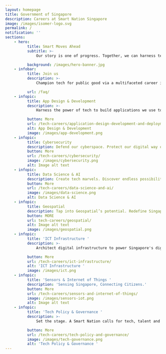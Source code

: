 ```yaml
---
layout: homepage
title: Government of Singapore
description: Careers at Smart Nation Singapore
image: /images/isomer-logo.svg
permalink: /
notification: ''
sections:
    - hero:
          title: Smart Moves Ahead
          subtitle: >-
              Our story is one of progress. Together, we can harness technology to transform the way we live, work and play. Be a trailblazer.

          background: /images/hero-banner.jpg
    - infobar:
          title: Join us
          description: >-
              Champion tech for public good via a multifaceted career in the Singapore Government’s Information and Communications Technology & Smart Systems (ICT&SS) sector.

          url: /faq/
    - infopic:
          title: App Design & Development
          description: >-
              Harness the power of tech to build applications we use to work, live, play, learn and more.

          button: More
          url: /tech-careers/application-design-development-and-deployment/
          alt: App Design & Development
          image: /images/app-development.png
    - infopic:
          title: Cybersecurity
          description: Defend our cyberspace. Protect our digital way of life.
          button: More
          url: /tech-careers/cybersecurity/
          image: /images/cybersecurity.png
          alt: Image alt text
    - infopic:
          title: Data Science & AI
          description: Create tech marvels. Discover endless possibilities with Data and AI.
          button: More
          url: /tech-careers/data-science-and-ai/
          image: /images/data-science.png
          alt: Data Science & AI
    - infopic:
          title: Geospatial
          description: Tap into Geospatial’s potential. Redefine Singapore’s landscape.
          button: MORE
          url: tech-careers/geospatial/
          alt: Image alt text
          image: /images/geospatial.png
    - infopic:
          title: 'ICT Infrastructure '
          description: >-
              Architect digital infrastructure to power Singapore's digital transformation. 

          button: More
          url: /tech-careers/ict-infrastructure/
          alt: 'ICT Infrastructure '
          image: /images/ict.png
    - infopic:
          title: 'Sensors & Internet of Things '
          description: 'Sensing Singapore, Connecting Citizens.'
          button: More
          url: /tech-careers/sensors-and-internet-of-things/
          image: /images/sensors-iot.png
          alt: Image alt text
    - infopic:
          title: 'Tech Policy & Governance '
          description: >-
              Set the stage. A Smart Nation calls for tech, talent and thought leadership. Be the one who helps bring it all together.

          button: More
          url: /tech-careers/tech-policy-and-governance/
          image: /images/tech-governance.png
          alt: 'Tech Policy & Governance '
---
```

